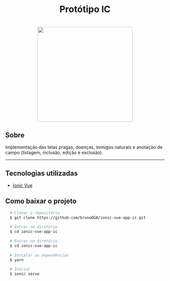 <h1 align="center">
  Protótipo IC
</h1>

<h1 align="center" >
  <img src="app.gif" height="300">
</h1>

## Sobre
Implementação das telas pragas, doenças, inimigos naturais e anotação de campo (listagem, inclusão, edição e exclusão).

---
## Tecnologias utilizadas
- [Ionic Vue](https://ionicframework.com/docs/vue/overview)

## Como baixar o projeto 

```bash
  # Clonar o repositório
  $ git clone https://github.com/brunoOGA/ionic-vue-app-ic.git
  
  # Entrar no diretório
  $ cd ionic-vue-app-ic
  
  # Entrar no diretório
  $ cd ionic-vue-app-ic
  
  # Instalar as dependências
  $ yarn
  
  # Iniciar
  $ ionic serve
```
